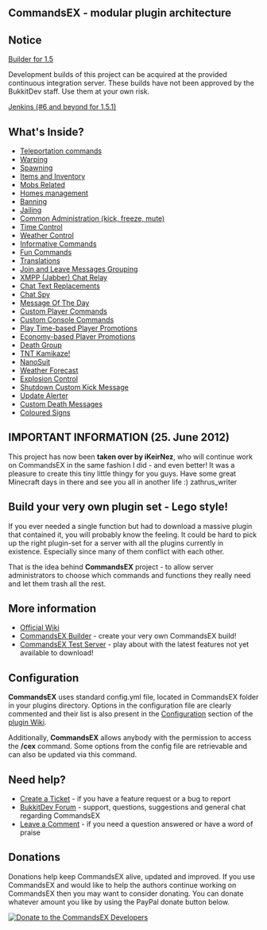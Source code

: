 CommandsEX - modular plugin architecture
---

Notice
---
[Builder for 1.5](http://commandsex.sourceforge.net)

Development builds of this project can be acquired at the provided continuous integration server. 
These builds have not been approved by the BukkitDev staff. Use them at your own risk.

[Jenkins (#6 and beyond for 1.5.1)](http://ci.keir-nellyer.co.uk/job/Minecraft-CommandsEX/)

What's Inside?
---
* [Teleportation commands](https://sourceforge.net/p/commandsex/wiki/Teleportation)
* [Warping](https://sourceforge.net/p/commandsex/wiki/Warping)
* [Spawning](https://sourceforge.net/p/commandsex/wiki/Spawning)
* [Items and Inventory](https://sourceforge.net/p/commandsex/wiki/Items%20and%20Inventory)
* [Mobs Related](https://sourceforge.net/p/commandsex/wiki/Mobs%20Related)
* [Homes management](https://sourceforge.net/p/commandsex/wiki/Homes%20Management)
* [Banning](https://sourceforge.net/p/commandsex/wiki/Banning)
* [Jailing](https://sourceforge.net/p/commandsex/wiki/Jailing)
* [Common Administration (kick, freeze, mute)](https://sourceforge.net/p/commandsex/wiki/Common%20Administration%20%28kick%2C%20freeze%2C%20mute%29/)
* [Time Control](https://sourceforge.net/p/commandsex/wiki/Time%20Control)
* [Weather Control](https://sourceforge.net/p/commandsex/wiki/Weather%20Control)
* [Informative Commands](https://sourceforge.net/p/commandsex/wiki/Informative%20Commands/)
* [Fun Commands](https://sourceforge.net/p/commandsex/wiki/Fun%20Commands)
* [Translations](https://sourceforge.net/p/commandsex/wiki/Translations)
* [Join and Leave Messages Grouping](https://sourceforge.net/p/commandsex/wiki/Join%20and%20Leave%20Messages%20Grouping)
* [XMPP (Jabber) Chat Relay](https://sourceforge.net/p/commandsex/wiki/XMPP%20%28Jabber%29%20Chat%20Relay)
* [Chat Text Replacements](https://sourceforge.net/p/commandsex/wiki/Chat%20Text%20Replacements)
* [Chat Spy](https://sourceforge.net/p/commandsex/wiki/Chat%20Spy)
* [Message Of The Day](https://sourceforge.net/p/commandsex/wiki/Message%20Of%20The%20Day)
* [Custom Player Commands](https://sourceforge.net/p/commandsex/wiki/Custom%20Player%20Commands)
* [Custom Console Commands](https://sourceforge.net/p/commandsex/wiki/Custom%20Console%20Commands)
* [Play Time-based Player Promotions](https://sourceforge.net/p/commandsex/wiki/Play%20Time-based%20Player%20Promotions)
* [Economy-based Player Promotions](https://sourceforge.net/p/commandsex/wiki/Economy-based%20Player%20Promotions)
* [Death Group](https://sourceforge.net/p/commandsex/wiki/Death%20Group)
* [TNT Kamikaze!](https://sourceforge.net/p/commandsex/wiki/TNT%20Kamikaze%21)
* [NanoSuit](https://sourceforge.net/p/commandsex/wiki/NanoSuit)
* [Weather Forecast](https://sourceforge.net/p/commandsex/wiki/Weather%20Forecast)
* [Explosion Control](https://sourceforge.net/p/commandsex/wiki/Explosion%20Control)
* [Shutdown Custom Kick Message](https://sourceforge.net/p/commandsex/wiki/Shutdown%20Custom%20Kick%20Message)
* [Update Alerter](https://sourceforge.net/p/commandsex/wiki/Update%20Alerter)
* [Custom Death Messages](https://sourceforge.net/p/commandsex/wiki/Custom%20Death%20Messages)
* [Coloured Signs](https://sourceforge.net/p/commandsex/wiki/Coloured%20Signs)


IMPORTANT INFORMATION (25. June 2012)
---
This project has now been **taken over by iKeirNez**, who will continue work on CommandsEX in the same fashion I did - and even better! It was a pleasure to create this tiny little thingy for you guys. Have some great Minecraft days in there and see you all in another life :) zathrus_writer

Build your very own plugin set - Lego style!
---
If you ever needed a single function but had to download a massive plugin that contained it, you will probably know the feeling. It could be hard to pick up the right plugin-set for a server with all the plugins currently in existence. Especially since many of them conflict with each other.

That is the idea behind **CommandsEX** project - to allow server administrators to choose which commands and functions they really need and let them trash all the rest.


More information
---

* [Official Wiki](https://sourceforge.net/p/commandsex/wiki)
* [CommandsEX Builder](http://commandsex.sourceforge.net) - create your very own CommandsEX build!
* [CommandsEX Test Server](http://dev.bukkit.org/server-mods/commandsex/pages/test-server/) - play about with the latest features not yet available to download!


Configuration
---
**CommandsEX** uses standard config.yml file, located in CommandsEX folder in your plugins directory. Options in the configuration file are clearly commented and their list is also present in the [Configuration](https://sourceforge.net/p/commandsex/wiki/Configuration) section of the [plugin Wiki](https://sourceforge.net/p/commandsex/wiki).

Additionally, **CommandsEX** allows anybody with the permission to access the **/cex** command. Some options from the config file are retrievable and can also be updated via this command.

Need help?
---
* [Create a Ticket](https://github.com/CommandsEX/Minecraft-CommandsEX/issues/new) - if you have a feature request or a bug to report
* [BukkitDev Forum](http://dev.bukkit.org/server-mods/commandsex/forum/) - support, questions, suggestions and general chat regarding CommandsEX
* [Leave a Comment](http://dev.bukkit.org/server-mods/commandsex/#comments) - if you need a question answered or have a word of praise

Donations
---
Donations help keep CommandsEX alive, updated and improved. If you use CommandsEX and would like to help the authors continue working on CommandsEX then you may want to consider donating. You can donate whatever amount you like by using the PayPal donate button below.

[![Donate to the CommandsEX Developers](http://www.paypalobjects.com/en_GB/i/btn/btn_donate_LG.gif)](https://www.paypal.com/cgi-bin/webscr?return=http%3A%2F%2Fdev.bukkit.org%2Fserver-mods%2Fcommandsex%2F&cn=Add+special+instructions+to+the+addon+author%28s%29&business=keir%40nellyer.co.uk&bn=PP-DonationsBF%3Abtn_donateCC_LG.gif%3ANonHosted&cancel_return=http%3A%2F%2Fdev.bukkit.org%2Fserver-mods%2Fcommandsex%2F&lc=US&item_name=CommandsEX+%28from+Bukkit.org%29&cmd=_donations&rm=1&no_shipping=1&currency_code=USD)
